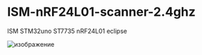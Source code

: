 # ISM-nRF24L01-scanner-2.4ghz
ISM STM32uno ST7735 nRF24L01 eclipse

![изображение](https://user-images.githubusercontent.com/36101745/172020011-e168a79d-89d0-43e3-b278-a3a54b014ce5.png)
